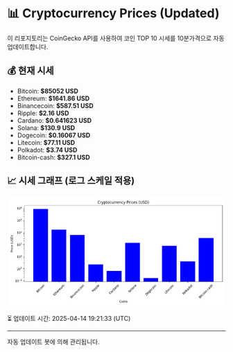
# 📊 Cryptocurrency Prices (Updated)

이 리포지토리는 CoinGecko API를 사용하여 코인 TOP 10 시세를 10분가격으로 자동 업데이트합니다.

## 💰 현재 시세
- Bitcoin: **$85052 USD**
- Ethereum: **$1641.86 USD**
- Binancecoin: **$587.51 USD**
- Ripple: **$2.16 USD**
- Cardano: **$0.641623 USD**
- Solana: **$130.9 USD**
- Dogecoin: **$0.16067 USD**
- Litecoin: **$77.11 USD**
- Polkadot: **$3.74 USD**
- Bitcoin-cash: **$327.1 USD**

## 📈 시세 그래프 (로그 스케일 적용)
![Crypto Prices](crypto_prices.png)

⏳ 업데이트 시간: 2025-04-14 19:21:33 (UTC)

---
자동 업데이트 봇에 의해 관리됩니다.
